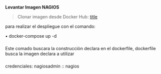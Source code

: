 **Levantar Imagen NAGIOS**

> Clonar imagen desde Docker Hub:
[title](https://hub.docker.com/r/bodyno33/nagios)

para realizar el despliegue con el comando:

•⁠  ⁠docker-compose up -d

###   

Este comado buscara la construcciòn declara en el dockerfile,
dockerfile busca la imagen declara a utilizar

###
credenciales:
nagiosadmin :: nagios
